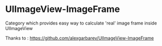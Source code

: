 # UIImageView-ImageFrame
Category which provides easy way to calculate 'real' image frame inside UIImageView

Thanks to :
https://github.com/alexgarbarev/UIImageView-ImageFrame
